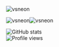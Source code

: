 ![vsneon](https://github.com/acervenky/acervenky/blob/master/assets/vsneon1.gif)

![vsneon](https://github.com/acervenky/acervenky/blob/master/assets/xda.gif)![vsneon](https://github.com/acervenky/acervenky/blob/master/assets/xda.gif)



![GitHub stats](https://github-readme-stats.vercel.app/api?username=acervenky&show_icons=true&hide=contribs)  
![Profile views](https://gpvc.arturio.dev/acervenky)  

